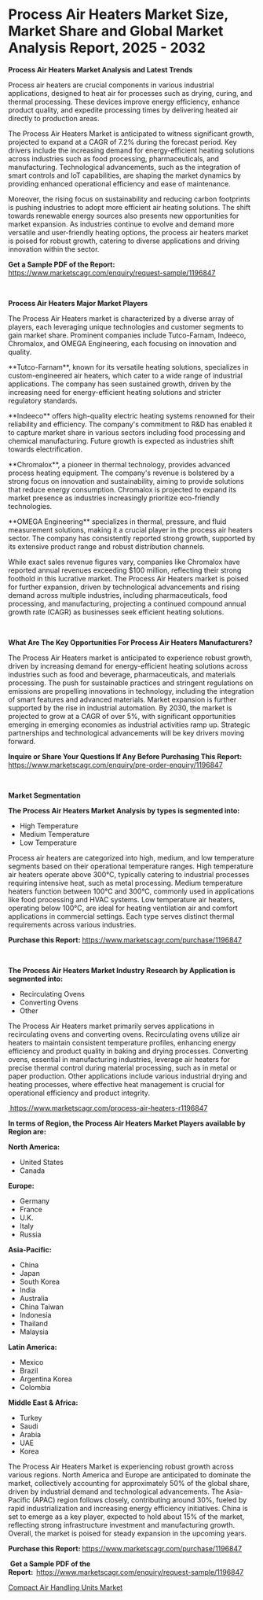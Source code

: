 <p><h1>Process Air Heaters Market Size, Market Share and Global Market Analysis Report, 2025 - 2032</h1></p><p><strong>Process Air Heaters Market Analysis and Latest Trends</strong></p>
<p><p>Process air heaters are crucial components in various industrial applications, designed to heat air for processes such as drying, curing, and thermal processing. These devices improve energy efficiency, enhance product quality, and expedite processing times by delivering heated air directly to production areas.</p><p>The Process Air Heaters Market is anticipated to witness significant growth, projected to expand at a CAGR of 7.2% during the forecast period. Key drivers include the increasing demand for energy-efficient heating solutions across industries such as food processing, pharmaceuticals, and manufacturing. Technological advancements, such as the integration of smart controls and IoT capabilities, are shaping the market dynamics by providing enhanced operational efficiency and ease of maintenance.</p><p>Moreover, the rising focus on sustainability and reducing carbon footprints is pushing industries to adopt more efficient air heating solutions. The shift towards renewable energy sources also presents new opportunities for market expansion. As industries continue to evolve and demand more versatile and user-friendly heating options, the process air heaters market is poised for robust growth, catering to diverse applications and driving innovation within the sector.</p></p>
<p><strong>Get a Sample PDF of the Report:&nbsp;</strong> <a href="https://www.marketscagr.com/enquiry/request-sample/1196847?utm_campaign=2097&utm_medium=2&utm_source=Github&utm_content=ia&utm_term=19022025&utm_id=process-air-heaters">https://www.marketscagr.com/enquiry/request-sample/1196847</a></p>
<p>&nbsp;</p>
<p><strong>Process Air Heaters Major Market Players</strong></p>
<p><p>The Process Air Heaters market is characterized by a diverse array of players, each leveraging unique technologies and customer segments to gain market share. Prominent companies include Tutco-Farnam, Indeeco, Chromalox, and OMEGA Engineering, each focusing on innovation and quality.</p><p>**Tutco-Farnam**, known for its versatile heating solutions, specializes in custom-engineered air heaters, which cater to a wide range of industrial applications. The company has seen sustained growth, driven by the increasing need for energy-efficient heating solutions and stricter regulatory standards.</p><p>**Indeeco** offers high-quality electric heating systems renowned for their reliability and efficiency. The company's commitment to R&D has enabled it to capture market share in various sectors including food processing and chemical manufacturing. Future growth is expected as industries shift towards electrification.</p><p>**Chromalox**, a pioneer in thermal technology, provides advanced process heating equipment. The company's revenue is bolstered by a strong focus on innovation and sustainability, aiming to provide solutions that reduce energy consumption. Chromalox is projected to expand its market presence as industries increasingly prioritize eco-friendly technologies.</p><p>**OMEGA Engineering** specializes in thermal, pressure, and fluid measurement solutions, making it a crucial player in the process air heaters sector. The company has consistently reported strong growth, supported by its extensive product range and robust distribution channels.</p><p>While exact sales revenue figures vary, companies like Chromalox have reported annual revenues exceeding $100 million, reflecting their strong foothold in this lucrative market. The Process Air Heaters market is poised for further expansion, driven by technological advancements and rising demand across multiple industries, including pharmaceuticals, food processing, and manufacturing, projecting a continued compound annual growth rate (CAGR) as businesses seek efficient heating solutions.</p></p>
<p>&nbsp;</p>
<p><strong>What Are The Key Opportunities For Process Air Heaters Manufacturers?</strong></p>
<p><p>The Process Air Heaters market is anticipated to experience robust growth, driven by increasing demand for energy-efficient heating solutions across industries such as food and beverage, pharmaceuticals, and materials processing. The push for sustainable practices and stringent regulations on emissions are propelling innovations in technology, including the integration of smart features and advanced materials. Market expansion is further supported by the rise in industrial automation. By 2030, the market is projected to grow at a CAGR of over 5%, with significant opportunities emerging in emerging economies as industrial activities ramp up. Strategic partnerships and technological advancements will be key drivers moving forward.</p></p>
<p><strong>Inquire or Share Your Questions If Any Before Purchasing This Report:</strong> <a href="https://www.marketscagr.com/enquiry/pre-order-enquiry/1196847?utm_campaign=2097&utm_medium=2&utm_source=Github&utm_content=ia&utm_term=19022025&utm_id=process-air-heaters">https://www.marketscagr.com/enquiry/pre-order-enquiry/1196847</a></p>
<p>&nbsp;</p>
<p><strong>Market Segmentation</strong></p>
<p><strong>The Process Air Heaters Market Analysis by types is segmented into:</strong></p>
<p><ul><li>High Temperature</li><li>Medium Temperature</li><li>Low Temperature</li></ul></p>
<p><p>Process air heaters are categorized into high, medium, and low temperature segments based on their operational temperature ranges. High temperature air heaters operate above 300°C, typically catering to industrial processes requiring intensive heat, such as metal processing. Medium temperature heaters function between 100°C and 300°C, commonly used in applications like food processing and HVAC systems. Low temperature air heaters, operating below 100°C, are ideal for heating ventilation air and comfort applications in commercial settings. Each type serves distinct thermal requirements across various industries.</p></p>
<p><strong>Purchase this Report:&nbsp;</strong><a href="https://www.marketscagr.com/purchase/1196847?utm_campaign=2097&utm_medium=2&utm_source=Github&utm_content=ia&utm_term=19022025&utm_id=process-air-heaters">https://www.marketscagr.com/purchase/1196847</a></p>
<p>&nbsp;</p>
<p><strong>The Process Air Heaters Market Industry Research by Application is segmented into:</strong></p>
<p><ul><li>Recirculating Ovens</li><li>Converting Ovens</li><li>Other</li></ul></p>
<p><p>The Process Air Heaters market primarily serves applications in recirculating ovens and converting ovens. Recirculating ovens utilize air heaters to maintain consistent temperature profiles, enhancing energy efficiency and product quality in baking and drying processes. Converting ovens, essential in manufacturing industries, leverage air heaters for precise thermal control during material processing, such as in metal or paper production. Other applications include various industrial drying and heating processes, where effective heat management is crucial for operational efficiency and product integrity.</p></p>
<p><a href="https://www.marketscagr.com/process-air-heaters-r1196847?utm_campaign=2097&utm_medium=2&utm_source=Github&utm_content=ia&utm_term=19022025&utm_id=process-air-heaters">&nbsp;https://www.marketscagr.com/process-air-heaters-r1196847</a></p>
<p><strong>In terms of Region, the Process Air Heaters Market Players available by Region are:</strong></p>
<p>
    <p> <strong> North America: </strong>
        <ul>
            <li>United States</li>
            <li>Canada</li>
        </ul>
        </p> 
    <p> <strong> Europe: </strong>
        <ul>
            <li>Germany</li>
            <li>France</li>
            <li>U.K.</li>
            <li>Italy</li>
            <li>Russia</li>
        </ul>
        </p> 
    <p> <strong> Asia-Pacific: </strong>
        <ul>
            <li>China</li>
            <li>Japan</li>
            <li>South Korea</li>
            <li>India</li>
            <li>Australia</li>
            <li>China Taiwan</li>
            <li>Indonesia</li>
            <li>Thailand</li>
            <li>Malaysia</li>
        </ul>
        </p> 
    <p> <strong> Latin America: </strong>
        <ul>
            <li>Mexico</li>
            <li>Brazil</li>
            <li>Argentina Korea</li>
            <li>Colombia</li>
        </ul>
        </p> 
    <p> <strong> Middle East & Africa: </strong>
        <ul>
            <li>Turkey</li>
            <li>Saudi</li>
            <li>Arabia</li>
            <li>UAE</li>
            <li>Korea</li>
        </ul>
    </p>
    </p>
<p><p>The Process Air Heaters Market is experiencing robust growth across various regions. North America and Europe are anticipated to dominate the market, collectively accounting for approximately 50% of the global share, driven by industrial demand and technological advancements. The Asia-Pacific (APAC) region follows closely, contributing around 30%, fueled by rapid industrialization and increasing energy efficiency initiatives. China is set to emerge as a key player, expected to hold about 15% of the market, reflecting strong infrastructure investment and manufacturing growth. Overall, the market is poised for steady expansion in the upcoming years.</p></p>
<p><strong>Purchase this Report: </strong><a href="https://www.marketscagr.com/purchase/1196847?utm_campaign=2097&utm_medium=2&utm_source=Github&utm_content=ia&utm_term=19022025&utm_id=process-air-heaters">https://www.marketscagr.com/purchase/1196847</a></p>
<p>&nbsp;<strong>Get a Sample PDF of the Report:&nbsp;&nbsp;</strong><a href="https://www.marketscagr.com/enquiry/request-sample/1196847?utm_campaign=2097&utm_medium=2&utm_source=Github&utm_content=ia&utm_term=19022025&utm_id=process-air-heaters">https://www.marketscagr.com/enquiry/request-sample/1196847</a></p>
<p><strong></strong></p>
<p><p><a href="https://github.com/FlorianWolf90/Market-Research-Report-List-1/blob/main/compact-air-handling-units-market.md?utm_campaign=2097&utm_medium=2&utm_source=Github&utm_content=ia&utm_term=19022025&utm_id=process-air-heaters">Compact Air Handling Units Market</a></p></p>